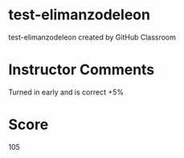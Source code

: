 # test-elimanzodeleon
test-elimanzodeleon created by GitHub Classroom

# Instructor Comments
Turned in early and is correct +5%
# Score
105
